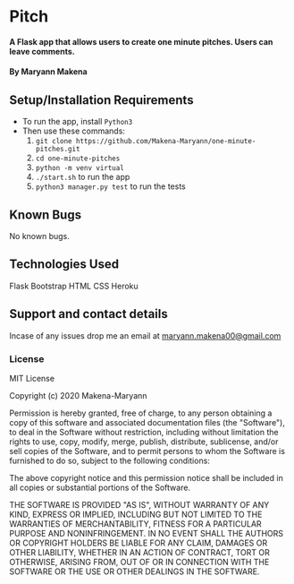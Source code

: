 # Pitch

#### A Flask app that allows users to create one minute pitches. Users can leave comments.

#### By **Maryann Makena**

## Setup/Installation Requirements

- To run the app, install `Python3`
- Then use these commands:
     1. `git clone https://github.com/Makena-Maryann/one-minute-pitches.git`
     2. `cd one-minute-pitches`
     3. `python -m venv virtual`
     4. `./start.sh` to run the app
     5. `python3 manager.py test` to run the tests

       
## Known Bugs

No known bugs.

## Technologies Used

Flask
Bootstrap
HTML
CSS
Heroku

## Support and contact details

Incase of any issues drop me an email at maryann.makena00@gmail.com

### License

MIT License

Copyright (c) 2020 Makena-Maryann

Permission is hereby granted, free of charge, to any person obtaining a copy of this software and associated documentation files (the "Software"), to deal in the Software without restriction, including without limitation the rights to use, copy, modify, merge, publish, distribute, sublicense, and/or sell copies of the Software, and to permit persons to whom the Software is furnished to do so, subject to the following conditions:

The above copyright notice and this permission notice shall be included in all copies or substantial portions of the Software.

THE SOFTWARE IS PROVIDED "AS IS", WITHOUT WARRANTY OF ANY KIND, EXPRESS OR IMPLIED, INCLUDING BUT NOT LIMITED TO THE WARRANTIES OF MERCHANTABILITY, FITNESS FOR A PARTICULAR PURPOSE AND NONINFRINGEMENT. IN NO EVENT SHALL THE AUTHORS OR COPYRIGHT HOLDERS BE LIABLE FOR ANY CLAIM, DAMAGES OR OTHER LIABILITY, WHETHER IN AN ACTION OF CONTRACT, TORT OR OTHERWISE, ARISING FROM, OUT OF OR IN CONNECTION WITH THE SOFTWARE OR THE USE OR OTHER DEALINGS IN THE SOFTWARE.